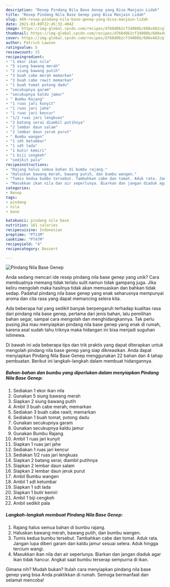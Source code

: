 ```yaml
---
description: "Resep Pindang Nila Base Genep yang Bisa Manjain Lidah"
title: "Resep Pindang Nila Base Genep yang Bisa Manjain Lidah"
slug: 469-resep-pindang-nila-base-genep-yang-bisa-manjain-lidah
date: 2021-03-09T22:45:33.494Z
image: https://img-global.cpcdn.com/recipes/d768d0b2cf34008b/680x482cq70/pindang-nila-base-genep-foto-resep-utama.jpg
thumbnail: https://img-global.cpcdn.com/recipes/d768d0b2cf34008b/680x482cq70/pindang-nila-base-genep-foto-resep-utama.jpg
cover: https://img-global.cpcdn.com/recipes/d768d0b2cf34008b/680x482cq70/pindang-nila-base-genep-foto-resep-utama.jpg
author: Patrick Lawson
ratingvalue: 5
reviewcount: 15
recipeingredient:
- "1 ekor ikan nila"
- "5 siung bawang merah"
- "2 siung bawang putih"
- "3 buah cabe merah memarkan"
- "3 buah cabe rawit memarkan"
- "1 buah tomat potong dadu"
- "secukupnya garam"
- "secukupnya kaldu jamur"
- " Bumbu Rajang"
- "1 ruas jari kunyit"
- "1 ruas jari jahe"
- "1 ruas jari kencur"
- "1/2 ruas jari lengkuas"
- "2 batang serai diambil putihnya"
- "2 lembar daun salam"
- "2 lembar daun jeruk purut"
- " Bumbu wangen"
- "1 sdt ketumbar"
- "1 sdt lada"
- "1 butir kemiri"
- "1 biji cengkeh"
- "sedikit pala"
recipeinstructions:
- "Rajang halus semua bahan di bumbu rajang."
- "Haluskan bawang merah, bawang putih, dan bumbu wangen."
- "Tumis kedua bumbu tersebut. Tambahkan cabe dan tomat. Aduk rata. Jangan lupa diberi garam dan kaldu jamur sesuai selera. Aduk hingga tercium wangi."
- "Masukkan ikan nila dan air seperlunya. Biarkan dan jangan diaduk agar ikan tidak hancur. Angkat saat bumbu terserap sempurna di ikan."
categories:
- Resep
tags:
- pindang
- nila
- base

katakunci: pindang nila base 
nutrition: 161 calories
recipecuisine: Indonesian
preptime: "PT13M"
cooktime: "PT47M"
recipeyield: "4"
recipecategory: Dessert

---
```



![Pindang Nila Base Genep](https://img-global.cpcdn.com/recipes/d768d0b2cf34008b/680x482cq70/pindang-nila-base-genep-foto-resep-utama.jpg)

Anda sedang mencari ide resep pindang nila base genep yang unik? Cara membuatnya memang tidak terlalu sulit namun tidak gampang juga. Jika keliru mengolah maka hasilnya tidak akan memuaskan dan bahkan tidak sedap. Padahal pindang nila base genep yang enak seharusnya mempunyai aroma dan cita rasa yang dapat memancing selera kita.

Ada beberapa hal yang sedikit banyak berpengaruh terhadap kualitas rasa dari pindang nila base genep, pertama dari jenis bahan, lalu pemilihan bahan segar, sampai cara mengolah dan menghidangkannya. Tak perlu pusing jika mau menyiapkan pindang nila base genep yang enak di rumah, karena asal sudah tahu triknya maka hidangan ini bisa menjadi suguhan istimewa.




Di bawah ini ada beberapa tips dan trik praktis yang dapat diterapkan untuk mengolah pindang nila base genep yang siap dikreasikan. Anda dapat menyiapkan Pindang Nila Base Genep menggunakan 22 bahan dan 4 tahap pembuatan. Berikut ini langkah-langkah dalam membuat hidangannya.

<!--inarticleads1-->

##### Bahan-bahan dan bumbu yang diperlukan dalam menyiapkan Pindang Nila Base Genep:

1. Sediakan 1 ekor ikan nila
1. Gunakan 5 siung bawang merah
1. Siapkan 2 siung bawang putih
1. Ambil 3 buah cabe merah; memarkan
1. Sediakan 3 buah cabe rawit; memarkan
1. Sediakan 1 buah tomat; potong dadu
1. Gunakan secukupnya garam
1. Gunakan secukupnya kaldu jamur
1. Gunakan  Bumbu Rajang
1. Ambil 1 ruas jari kunyit
1. Siapkan 1 ruas jari jahe
1. Sediakan 1 ruas jari kencur
1. Sediakan 1/2 ruas jari lengkuas
1. Siapkan 2 batang serai; diambil putihnya
1. Siapkan 2 lembar daun salam
1. Siapkan 2 lembar daun jeruk purut
1. Ambil  Bumbu wangen
1. Ambil 1 sdt ketumbar
1. Siapkan 1 sdt lada
1. Siapkan 1 butir kemiri
1. Ambil 1 biji cengkeh
1. Ambil sedikit pala




<!--inarticleads2-->

##### Langkah-langkah membuat Pindang Nila Base Genep:

1. Rajang halus semua bahan di bumbu rajang.
1. Haluskan bawang merah, bawang putih, dan bumbu wangen.
1. Tumis kedua bumbu tersebut. Tambahkan cabe dan tomat. Aduk rata. Jangan lupa diberi garam dan kaldu jamur sesuai selera. Aduk hingga tercium wangi.
1. Masukkan ikan nila dan air seperlunya. Biarkan dan jangan diaduk agar ikan tidak hancur. Angkat saat bumbu terserap sempurna di ikan.




Gimana nih? Mudah bukan? Itulah cara menyiapkan pindang nila base genep yang bisa Anda praktikkan di rumah. Semoga bermanfaat dan selamat mencoba!
